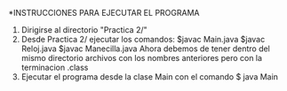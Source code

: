 *INSTRUCCIONES PARA EJECUTAR EL PROGRAMA
  1. Dirigirse al directorio "Practica 2/"
  2. Desde Practica 2/ ejecutar los comandos:
     $javac Main.java
     $javac Reloj.java
     $javac Manecilla.java
     Ahora debemos de tener dentro del mismo directorio archivos con los nombres anteriores pero con la terminacion .class
 3. Ejecutar el programa desde la clase Main con el comando
    $ java Main
